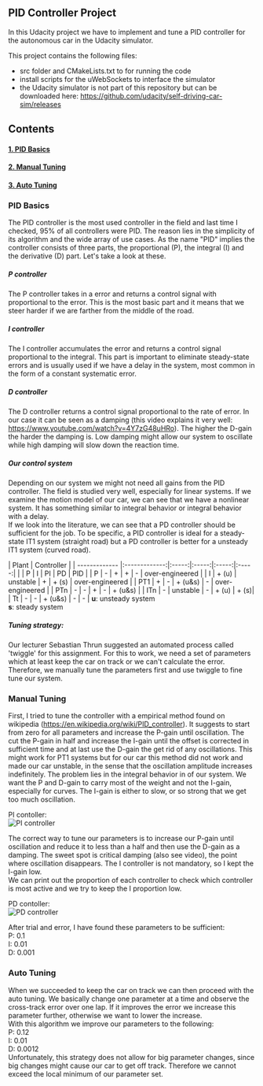 ## PID Controller Project

In this Udacity project we have to implement and tune a PID controller for the autonomous car in the Udacity simulator.

This project contains the following files:
- src folder and CMakeLists.txt to for running the code
- install scripts for the uWebSockets to interface the simulator
- the Udacity simulator is not part of this repository but can be downloaded here: https://github.com/udacity/self-driving-car-sim/releases


## Contents
#### [1. PID Basics](#pid-basics)
#### [2. Manual Tuning](#manual-tuning)
#### [3. Auto Tuning](#auto-tuning)



### PID Basics

The PID controller is the most used controller in the field and last time I checked, 95% of all controllers were PID. The reason lies in the simplicity of its algorithm and the wide array of use cases. As the name "PID" implies the controller consists of three parts, the proportional (P), the integral (I) and the derivative (D) part. Let's take a look at these.

##### P controller
The P controller takes in a error and returns a control signal with proportional to the error. This is the most basic part and it means that we steer harder if we are farther from the middle of the road.

##### I controller
The I controller accumulates the error and returns a control signal proportional to the integral. This part is important to eliminate steady-state errors and is usually used if we have a delay in the system, most common in the form of a constant systematic error.

##### D controller
The D controller returns a control signal proportional to the rate of error. In our case it can be seen as a damping (this video explains it very well: https://www.youtube.com/watch?v=4Y7zG48uHRo). The higher the D-gain the harder the damping is. Low damping might allow our system to oscillate while high damping will slow down the reaction time.

##### Our control system
Depending on our system we might not need all gains from the PID controller. The field is studied very well, especially for linear systems. If we examine the motion model of our car, we can see that we have a nonlinear system. It has something similar to integral behavior or integral behavior with a delay.  
If we look into the literature, we can see that a PD controller should be sufficient for the job. To be specific, a PID controller is ideal for a steady-state IT1 system (straight road) but a PD controller is better for a unsteady IT1 system (curved road).

| Plant | Controller |
| ------------- |:-------------:|:-----:|:-----:|:-----:|:-----:|
|   | P | I | PI | PD | PID |
| P | - | + | +  | -  | over-engineered |
| I | + (u) | unstable | + | + (s) | over-engineered |
| PT1 | + | - | + (u&s) | - | over-engineered |
| PTn | - | - | + | - | + (u&s) |
| ITn | - | unstable | - | + (u) | + (s)|
| Tt  | - | - | + (u&s) | - | - |
__u__: unsteady system  
__s__: steady system  

##### Tuning strategy:
Our lecturer Sebastian Thrun suggested an automated process called 'twiggle' for this assignment. For this to work, we need a set of parameters which at least keep the car on track or we can't calculate the error. Therefore, we manually tune the parameters first and use twiggle to fine tune our system.

### Manual Tuning
First, I tried to tune the controller with a empirical method found on wikipedia (https://en.wikipedia.org/wiki/PID_controller). It suggests to start from zero for all parameters and increase the P-gain until oscillation. The cut the P-gain in half and increase the I-gain until the offset is corrected in sufficient time and at last use the D-gain the get rid of any oscillations. This might work for PT1 systems but for our car this method did not work and made our car unstable, in the sense that the oscillation amplitude increases indefinitely. The problem lies in the integral behavior in of our system. We want the P and D-gain to carry most of the weight and not the I-gain, especially for curves. The I-gain is either to slow, or so strong that we get too much oscillation.  

PI contoller:  
![PI controller](./gifs/PI_controller.gif)


The correct way to tune our parameters is to increase our P-gain until oscillation and reduce it to less than a half and then use the D-gain as a damping. The sweet spot is critical damping (also see video), the point where oscillation disappears. The I controller is not mandatory, so I kept the I-gain low.  
We can print out the proportion of each controller to check which controller is most active and we try to keep the I proportion low.

PD contoller:  
![PD controller](./gifs/PD_controller.gif)

After trial and error, I have found these parameters to be sufficient:  
P: 0.1  
I: 0.01  
D: 0.001


### Auto Tuning
When we succeeded to keep the car on track we can then proceed with the auto tuning. We basically change one parameter at a time and observe the cross-track error over one lap. If it improves the error we increase this parameter further, otherwise we want to lower the increase.  
With this algorithm we improve our parameters to the following:  
P: 0.12  
I: 0.01  
D: 0.0012  
Unfortunately, this strategy does not allow for big parameter changes, since big changes might cause our car to get off track. Therefore we cannot exceed the local minimum of our parameter set.
